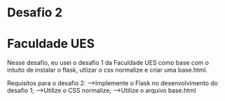 # Desafio 2
# Faculdade UES
Nesse desafio, eu usei o desafio 1 da Faculdade UES como base com o intuito de instalar o flask, utlizar o css normalize e criar uma base.html.

Requisitos para o desafio 2:
-->Implemente o Flask no desenvolvimento do desafio 1;
-->Utilize o CSS normalize;
-->Utilize o arquivo base.html
